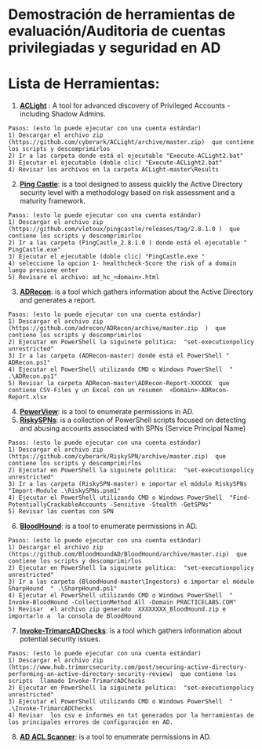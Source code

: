 # Demostración de herramientas de evaluación/Auditoria de cuentas privilegiadas y seguridad en AD

# Lista de Herramientas:
1. [**ACLight**](https://github.com/cyberark/ACLight) : A tool for advanced discovery of Privileged Accounts - including Shadow Admins.
```
Pasos: (esto lo puede ejecutar con una cuenta estándar)
1) Descargar el archivo zip (https://github.com/cyberark/ACLight/archive/master.zip)  que contiene los scripts y descomprimirlos
2) Ir a las carpeta donde está el ejecutable "Execute-ACLight2.bat"
3) Ejecutar el ejecutable (doble clic) "Execute-ACLight2.bat" 
4) Revisar los archivos en la carpeta ACLight-master\Results
```
2. [**Ping Castle**](https://github.com/vletoux/pingcastle): is a tool designed to assess quickly the Active Directory security level with a methodology based on risk assessment and a maturity framework.
```
Pasos: (esto lo puede ejecutar con una cuenta estándar)
1) Descargar el archivo zip (https://github.com/vletoux/pingcastle/releases/tag/2.8.1.0 )  que contiene los scripts y descomprimirlos
2) Ir a las carpeta (PingCastle_2.8.1.0 ) donde está el ejecutable " PingCastle.exe"
3) Ejecutar el ejecutable (doble clic) "PingCastle.exe " 
4) seleccione la opcion 1- healthcheck-Score the risk of a domain luego presione enter
5) Revisare el archivo: ad_hc_<domain>.html
```
3. [**ADRecon**](https://github.com/sense-of-security/ADRecon): is a tool which gathers information about the Active Directory and generates a report.
```
Pasos: (esto lo puede ejecutar con una cuenta estándar)
1) Descargar el archivo zip (https://github.com/adrecon/ADRecon/archive/master.zip  )  que contiene los scripts y descomprimirlos
2) Ejecutar en PowerShell la siguinete politica:  "set-executionpolicy unrestricted"
3) Ir a las carpeta (ADRecon-master) donde está el PowerShell " ADRecon.ps1"
4) Ejecutar el PowerShell utilizando CMD o Windows PowerShell  " .\ADRecon.ps1" 
5) Revisar la carpeta ADRecon-master\ADRecon-Report-XXXXXX  que contiene CSV-Files y un Excel con un resumen  <Domain>-ADRecon-Report.xlsx
```
4. [**PowerView**](https://github.com/PowerShellMafia/PowerSploit/blob/master/Recon/PowerView.ps1): is a tool to enumerate permissions in AD.
5. [**RiskySPNs**](https://github.com/cyberark/RiskySPN): is a collection of PowerShell scripts focused on detecting and abusing accounts associated with SPNs (Service Principal Name)
```
Pasos: (esto lo puede ejecutar con una cuenta estándar)
1) Descargar el archivo zip (https://github.com/cyberark/RiskySPN/archive/master.zip)  que contiene los scripts y descomprimirlos
2) Ejecutar en PowerShell la siguinete politica:  "set-executionpolicy unrestricted"
3) Ir a las carpeta (RiskySPN-master) e importar el módulo RiskySPNs "Import-Module .\RiskySPNs.psm1"
4) Ejecutar el PowerShell utilizando CMD o Windows PowerShell  "Find-PotentiallyCrackableAccounts -Sensitive -Stealth -GetSPNs" 
5) Revisar las cuentas con SPN
```
6. [**BloodHound**](https://github.com/BloodHoundAD/BloodHound): is a tool to enumerate permissions in AD.
```
Pasos: (esto lo puede ejecutar con una cuenta estándar)
1) Descargar el archivo zip (https://github.com/BloodHoundAD/BloodHound/archive/master.zip)  que contiene los scripts y descomprimirlos
2) Ejecutar en PowerShell la siguinete politica:  "set-executionpolicy unrestricted"
3) Ir a las carpeta (BloodHound-master\Ingestors) e importar el módulo SharpHound  " .\SharpHound.ps1"
4) Ejecutar el PowerShell utilizando CMD o Windows PowerShell  " Invoke-BloodHound -CollectionMethod All -Domain PRACTICELABS.COM" 
5) Revisar  el archivo zip generado  XXXXXXXX_BloodHound.zip e importarlo a  la consola de BloodHound 
```
7. [**Invoke-TrimarcADChecks**](https://www.hub.trimarcsecurity.com/post/securing-active-directory-performing-an-active-directory-security-review): is a tool which gathers information about potential security issues.
```
Pasos: (esto lo puede ejecutar con una cuenta estándar)
1) Descargar el archivo zip (https://www.hub.trimarcsecurity.com/post/securing-active-directory-performing-an-active-directory-security-review)  que contiene los scripts  llamado Invoke-TrimarcADChecks
2) Ejecutar en PowerShell la siguinete politica:  "set-executionpolicy unrestricted"
3) Ejecutar el PowerShell utilizando CMD o Windows PowerShell  " .\Invoke-TrimarcADChecks
4) Revisar  los csv e informes en txt generados por la herramientas de los principales errores de configuración en AD.
```
8. [**AD ACL Scanner**](https://github.com/canix1/ADACLScanner): is a tool to enumerate permissions in AD.

